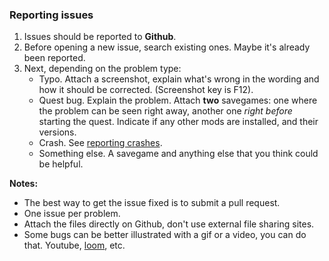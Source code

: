 ### Reporting issues

1. Issues should be reported to **Github**.
1. Before opening a new issue, search existing ones. Maybe it's already been reported.
1. Next, depending on the problem type:
    * Typo. Attach a screenshot, explain what's wrong in the wording and how it should be corrected. (Screenshot key is F12).
    * Quest bug. Explain the problem. Attach **two** savegames: one where the problem can be seen right away, another one _right before_ starting the quest. Indicate if any other mods are installed, and their versions.
    * Crash. See [reporting crashes](crash.md).
    * Something else. A savegame and anything else that you think could be helpful.

**Notes:**
- The best way to get the issue fixed is to submit a pull request.
- One issue per problem.
- Attach the files directly on Github, don't use external file sharing sites.
- Some bugs can be better illustrated with a gif or a video, you can do that. Youtube, [loom](https://www.loom.com/), etc.
